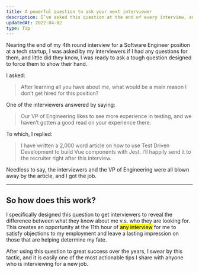 ```yaml
---
title: A powerful question to ask your next interviewer
description: I’ve asked this question at the end of every interview, and I’ve always left with an opportunity.
updatedAt: 2022-04-02
type: Tip
---
```


Nearing the end of my 4th round interview for a Software Engineer position at a tech startup, I was asked by my interviewers if I had any questions for them, and little did they know, I was ready to ask a tough question designed to force them to show their hand.

I asked:

> After learning all you have about me, what would be a main reason I don’t get hired for this position?

One of the interviewers answered by saying:

> Our VP of Engineering likes to see more experience in testing, and we haven’t gotten a good read on your experience there.

To which, I replied:

> I have written a 2,000 word article on how to use Test Driven Development to build Vue components with Jest. I’ll happily send it to the recruiter right after this interview.

Needless to say, the interviewers and the VP of Engineering were all blown away by the article, and I got the job.

---

## So how does this work?

I specifically designed this question to get interviewers to reveal the difference between what they know about me v.s. who they are looking for. This creates an opportunity at the 11th hour of <mark>any  interview</mark> for me to satisfy objections to my employment and leave a lasting impression on those that are helping determine my fate.

After using this question to great success over the years, I swear by this tactic, and it is easily one of the most actionable tips I share with anyone who is interviewing for a new job.
